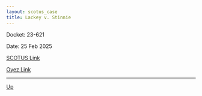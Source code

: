```yaml
---
layout: scotus_case
title: Lackey v. Stinnie
---
```


Docket: 23-621

Date: 25 Feb 2025

[SCOTUS Link](https://www.supremecourt.gov/opinions/24pdf/23-621_5ifl.pdf)

[Oyez Link](https://www.oyez.org/cases/2024/23-621)

---

[Up](./README.md)
